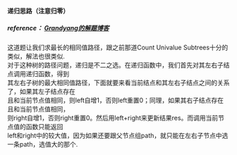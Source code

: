 #### 递归思路（注意归零）
##### reference：  [Grandyang的解题博客](http://www.cnblogs.com/grandyang/p/7636259.html)
这道题让我们求最长的相同值路径，跟之前那道Count Univalue Subtrees十分的类似，解法也很类似.<br />
对于这种树的路径问题，递归是不二之选。在递归函数中，我们首先对其左右子结点调用递归函数，得到<br />
其左右子树的最大相同值路径，下面就要来看当前结点和其左右子结点之间的关系了，如果其左子结点存在<br />
且和当前节点值相同，则left自增1，否则left重置0；同理，如果其右子结点存在且和当前节点值相同，<br />
则right自增1，否则right重置0。然后用left+right来更新结果res。而调用当前节点值的函数只能返回<br />
left和right中的较大值，因为如果还要跟父节点组path，就只能在左右子节点中选一条path，选值大的那个.

